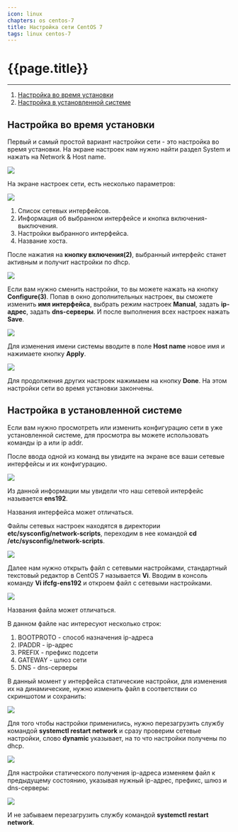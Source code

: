 ```yaml
---
icon: linux
chapters: os centos-7
title: Настройка сети CentOS 7
tags: linux centos-7
---
```

# {{page.title}}

---

1. [Настройка во время установки](#on-install)
2. [Настройка в установленной системе](#on-system)

## Настройка во время установки

Первый и самый простой вариант настройки сети - это настройка во время установки. На экране настроек нам нужно найти раздел System и нажать на Network & Host name.

![](/assets/img/2022-08-25/centos_set_lan_01.png)

На экране настроек сети, есть несколько параметров:

![](/assets/img/2022-08-25/centos_set_lan_02.png)

1. Список сетевых интерфейсов.
2. Информация об выбранном интерфейсе и кнопка включения-выключения.
3. Настройки выбранного интерфейса.
4. Название хоста.

После нажатия на **кнопку включения(2)**, выбранный интерфейс станет активным и получит настройки по dhcp.

![](/assets/img/2022-08-25/centos_set_lan_03.png)

Если вам нужно сменить настройки, то вы можете нажать на кнопку **Configure(3)**. Попав в окно дополнительных настроек, вы сможете изменить **имя интерфейса**, выбрать режим настроек **Manual**, задать **ip-адрес**, задать **dns-серверы**. И после выполнения всех настроек нажать **Save**.

![](/assets/img/2022-08-25/centos_set_lan_04.png)

Для изменения имени системы вводите в поле **Host name** новое имя и нажимаете кнопку **Apply**.

![](/assets/img/2022-08-25/centos_set_lan_05.png)

Для продолжения других настроек нажимаем на кнопку **Done**.
На этом настройки сети во время установки закончены.

## Настройка в установленной системе

Если вам нужно просмотреть или изменить конфигурацию сети в уже установленной системе, для просмотра вы можете использовать команды ip a или ip addr.

После ввода одной из команд вы увидите на экране все ваши сетевые интерфейсы и их конфигурацию.

![](/assets/img/2022-08-25/centos_set_lan_06.png)

Из данной информации мы увидели что наш сетевой интерфейс называется **ens192**.

<div class="note">
Названия интерфейса может отличаться.
</div>

Файлы сетевых настроек находятся в директории **etc/sysconfig/network-scripts**, переходим в нее командой **cd /etc/sysconfig/network-scripts**.

![](/assets/img/2022-08-25/centos_set_lan_07.png)

Далее нам нужно открыть файл с сетевыми настройками, стандартный текстовый редактор в CentOS 7 называется **Vi**. Вводим в консоль команду **Vi ifcfg-ens192** и откроем файл с сетевыми настройками.

![](/assets/img/2022-08-25/centos_set_lan_08.png)

<div class="note">
Названия файла может отличаться.
</div>

В данном файле нас интересуют несколько строк:

1. BOOTPROTO - способ назначения ip-адреса
2. IPADDR - ip-адрес
3. PREFIX - префикс подсети
4. GATEWAY - шлюз сети
5. DNS - dns-серверы

В данный момент у интерфейса статические настройки, для изменения их на динамические, нужно изменить файл в соответствии со скриншотом и сохранить:

![](/assets/img/2022-08-25/centos_set_lan_09.png)

Для того чтобы настройки применились, нужно перезагрузить службу командой **systemctl restart network** и сразу проверим сетевые настройки, слово **dynamic** указывает, на то что настройки получены по dhcp.

![](/assets/img/2022-08-25/centos_set_lan_10.png)

Для настройки статического получения ip-адреса изменяем файл к предыдущему состоянию, указывая нужный ip-адрес, префикс, шлюз и dns-серверы:

![](/assets/img/2022-08-25/centos_set_lan_11.png)

И не забываем перезагрузить службу командой **systemctl restart network**.